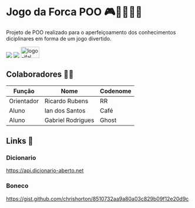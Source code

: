 # Jogo da Forca POO 🎮🧑🏻‍💻✨
Projeto de POO realizado para o aperfeiçoamento dos conhecimentos diciplinares em forma de um jogo divertido.

![](https://img.shields.io/badge/Node.js-2B8244?style=for-the-badge&logo=node.js&logoColor=white)
![](https://img.shields.io/badge/JavaScript-323330?style=for-the-badge&logo=javascript&logoColor=F7DF1E)
<img src="https://www2.ifal.edu.br/acesso-a-sistemas/logo2.png/@@images/image.png" alt="logo-ifal" style="width:50px; height:30px;"/>



## Colaboradores 🤝🏽
| Função | Nome | Codenome |
|--------|------|----------|
| Orientador | Ricardo Rubens | RR |
| Aluno | Ian dos Santos | Café |
| Aluno | Gabriel Rodrigues | Ghost |

## Links 📌
### Dicionario
https://api.dicionario-aberto.net

### Boneco
https://gist.github.com/chrishorton/8510732aa9a80a03c829b09f12e20d9c
